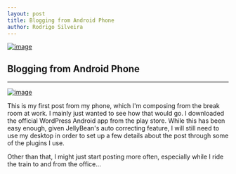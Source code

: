 ```yaml
---
layout: post
title: Blogging from Android Phone
author: Rodrigo Silveira
---
```


<a href="http://rodrigo-silveira.com/wp-content/uploads/2013/01/wpid-wp-1359664869724.jpg"><img title="wp-1359664869724.jpg" class="alignnone size-full" alt="image" src="http://rodrigo-silveira.com/wp-content/uploads/2013/01/wpid-wp-1359664869724.jpg" /></a>

## Blogging from Android Phone
-----

<a href="http://rodrigo-silveira.com/wp-content/uploads/2013/01/wpid-wp-1359664869724.jpg"><img title="wp-1359664869724.jpg" class="alignnone size-full" alt="image" src="http://rodrigo-silveira.com/wp-content/uploads/2013/01/wpid-wp-1359664869724.jpg" /></a>



This is my first post from my phone, which I'm composing from the break room at work. I mainly just wanted to see how that would go. I downloaded the official WordPress Android app from the play store. While this has been easy enough, given JellyBean's auto correcting feature, I will still need to use my desktop in order to set up a few details about the post through some of the plugins I use.

Other than that, I might just start posting more often, especially while I ride the train to and from the office...